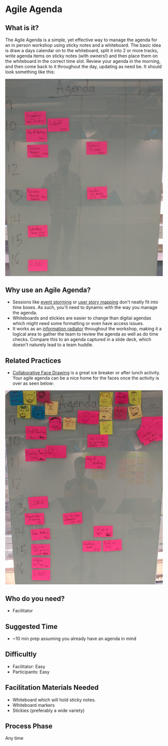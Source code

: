 # Agile Agenda

## What is it?

The Agile Agenda is a simple, yet effective way to manage the agenda for an in person workshop using sticky notes and a whiteboard. The basic idea is draw a days calendar on to the whiteboard, split it into 2 or more tracks, write agenda items on sticky notes (with owners!) and then place them on the whiteboard in the correct time slot. Review your agenda in the morning, and then come back to it throughout the day, updating as need be. It should look something like this:

![agile agenda](images/agile_agenda.png)


## Why use an Agile Agenda?

- Sessions like [event storming](event_storming.md) or [user story mapping](user_story_mapping.md) don't neatly fit into time boxes. As such, you'll need to dynamic with the way you manage the agenda.
- Whiteboards and stickies are easier to change than digital agendas which might need some formatting or even have access issues.
- It works as an [information radiator](http://alistair.cockburn.us/Information+radiator) throughout the workshop, making it a logical area to gather the team to review the agenda as well as do time checks. Compare this to an agenda captured in a slide deck, which doesn't naturely lead to a team huddle.




## Related Practices

- [Collaborative Face Drawing](http://www.funretrospectives.com/collaborative-face-drawing/) is a great ice breaker or after lunch activity. Your agile agenda can be a nice home for the faces once the activity is over as seen below:

![agenda with faces](images/agenda_with_faces.png)


## Who do you need?

- Facilitator


## Suggested Time

- ~10 min prep assuming you already have an agenda in mind


## Difficultly
- Facilitator: Easy
- Participants: Easy


## Facilitation Materials Needed

- Whiteboard which will hold sticky notes.
- Whiteboard markers
- Stickies (preferably a wide variety)


## Process Phase
Any time